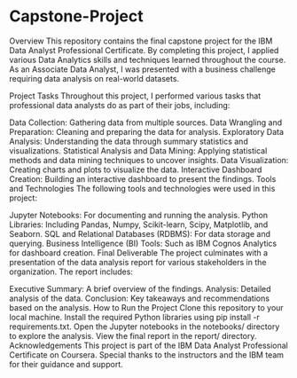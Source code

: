 # Capstone-Project
Overview
This repository contains the final capstone project for the IBM Data Analyst Professional Certificate. By completing this project, I applied various Data Analytics skills and techniques learned throughout the course. As an Associate Data Analyst, I was presented with a business challenge requiring data analysis on real-world datasets.

Project Tasks
Throughout this project, I performed various tasks that professional data analysts do as part of their jobs, including:

Data Collection: Gathering data from multiple sources.
Data Wrangling and Preparation: Cleaning and preparing the data for analysis.
Exploratory Data Analysis: Understanding the data through summary statistics and visualizations.
Statistical Analysis and Data Mining: Applying statistical methods and data mining techniques to uncover insights.
Data Visualization: Creating charts and plots to visualize the data.
Interactive Dashboard Creation: Building an interactive dashboard to present the findings.
Tools and Technologies
The following tools and technologies were used in this project:

Jupyter Notebooks: For documenting and running the analysis.
Python Libraries: Including Pandas, Numpy, Scikit-learn, Scipy, Matplotlib, and Seaborn.
SQL and Relational Databases (RDBMS): For data storage and querying.
Business Intelligence (BI) Tools: Such as IBM Cognos Analytics for dashboard creation.
Final Deliverable
The project culminates with a presentation of the data analysis report for various stakeholders in the organization. The report includes:

Executive Summary: A brief overview of the findings.
Analysis: Detailed analysis of the data.
Conclusion: Key takeaways and recommendations based on the analysis.
How to Run the Project
Clone this repository to your local machine.
Install the required Python libraries using pip install -r requirements.txt.
Open the Jupyter notebooks in the notebooks/ directory to explore the analysis.
View the final report in the report/ directory.
Acknowledgements
This project is part of the IBM Data Analyst Professional Certificate on Coursera. Special thanks to the instructors and the IBM team for their guidance and support.
